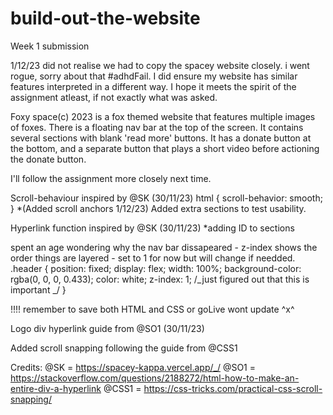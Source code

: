 # build-out-the-website

Week 1 submission

1/12/23 did not realise we had to copy the spacey website closely. i went rogue, sorry about that #adhdFail. I did ensure my website has similar features interpreted in a different way. I hope it meets the spirit of the assignment atleast, if not exactly what was asked.

Foxy space(c) 2023 is a fox themed website that features multiple images of foxes. There is a floating nav bar at the top of the screen. It contains several sections with blank 'read more' buttons. It has a donate button at the bottom, and a separate button that plays a short video before actioning the donate button.

I'll follow the assignment more closely next time.

Scroll-behaviour inspired by @SK (30/11/23)
html {
scroll-behavior: smooth;
}
\*(Added scroll anchors 1/12/23)
Added extra sections to test usability.

Hyperlink function inspired by @SK (30/11/23)
\*adding ID to sections

spent an age wondering why the nav bar dissapeared - z-index shows the order things are layered - set to 1 for now but will change if needded.
.header {
position: fixed;
display: flex;
width: 100%;
background-color: rgba(0, 0, 0, 0.433);
color: white;
z-index: 1; /_just figured out that this is important _/
}

!!!! remember to save both HTML and CSS or goLive wont update ^x^

Logo div hyperlink guide from @SO1 (30/11/23)

Added scroll snapping following the guide from @CSS1

Credits:
@SK = https://spacey-kappa.vercel.app/_/
@SO1 = https://stackoverflow.com/questions/2188272/html-how-to-make-an-entire-div-a-hyperlink
@CSS1 = https://css-tricks.com/practical-css-scroll-snapping/
